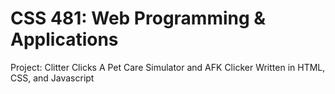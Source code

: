 # CSS 481: Web Programming & Applications
Project: Clitter Clicks
A Pet Care Simulator and AFK Clicker
Written in HTML, CSS, and Javascript
